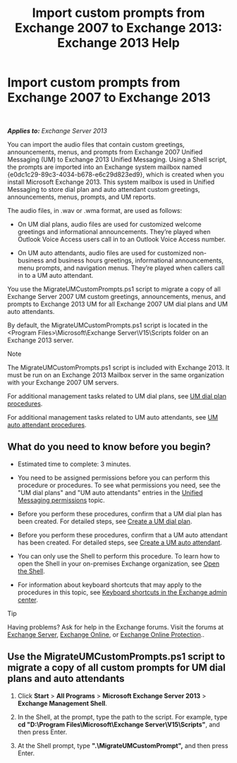﻿---
title: 'Import custom prompts from Exchange 2007 to Exchange 2013: Exchange 2013 Help'
TOCTitle: Import custom prompts from Exchange 2007 to Exchange 2013
ms:assetid: 70c0b0bc-c0de-4e3c-8144-1fe59f86ebf4
ms:mtpsurl: https://technet.microsoft.com/en-us/library/Gg309147(v=EXCHG.150)
ms:contentKeyID: 53382779
ms.date: 12/09/2016
mtps_version: v=EXCHG.150
---

# Import custom prompts from Exchange 2007 to Exchange 2013

 

_**Applies to:** Exchange Server 2013_


You can import the audio files that contain custom greetings, announcements, menus, and prompts from Exchange 2007 Unified Messaging (UM) to Exchange 2013 Unified Messaging. Using a Shell script, the prompts are imported into an Exchange system mailbox named {e0dc1c29-89c3-4034-b678-e6c29d823ed9}, which is created when you install Microsoft Exchange 2013. This system mailbox is used in Unified Messaging to store dial plan and auto attendant custom greetings, announcements, menus, prompts, and UM reports.

The audio files, in .wav or .wma format, are used as follows:

  - On UM dial plans, audio files are used for customized welcome greetings and informational announcements. They’re played when Outlook Voice Access users call in to an Outlook Voice Access number.

  - On UM auto attendants, audio files are used for customized non-business and business hours greetings, informational announcements, menu prompts, and navigation menus. They’re played when callers call in to a UM auto attendant.

You use the MigrateUMCustomPrompts.ps1 script to migrate a copy of all Exchange Server 2007 UM custom greetings, announcements, menus, and prompts to Exchange 2013 UM for all Exchange 2007 UM dial plans and UM auto attendants.

By default, the MigrateUMCustomPrompts.ps1 script is located in the \<Program Files\>\\Microsoft\\Exchange Server\\V15\\Scripts folder on an Exchange 2013 server.


> [!NOTE]
> The MigrateUMCustomPrompts.ps1 script is included with Exchange 2013. It must be run on an Exchange 2013 Mailbox server in the same organization with your Exchange 2007 UM servers.



For additional management tasks related to UM dial plans, see [UM dial plan procedures](um-dial-plan-procedures-exchange-2013-help.md).

For additional management tasks related to UM auto attendants, see [UM auto attendant procedures](https://docs.microsoft.com/en-us/exchange/voice-mail-unified-messaging/automatically-answer-and-route-calls/um-auto-attendant-procedures).

## What do you need to know before you begin?

  - Estimated time to complete: 3 minutes.

  - You need to be assigned permissions before you can perform this procedure or procedures. To see what permissions you need, see the "UM dial plans" and "UM auto attendants" entries in the [Unified Messaging permissions](unified-messaging-permissions-exchange-2013-help.md) topic.

  - Before you perform these procedures, confirm that a UM dial plan has been created. For detailed steps, see [Create a UM dial plan](https://docs.microsoft.com/en-us/exchange/voice-mail-unified-messaging/connect-voice-mail-system/create-um-dial-plan).

  - Before you perform these procedures, confirm that a UM auto attendant has been created. For detailed steps, see [Create a UM auto attendant](https://docs.microsoft.com/en-us/exchange/voice-mail-unified-messaging/automatically-answer-and-route-calls/create-a-um-auto-attendant).

  - You can only use the Shell to perform this procedure. To learn how to open the Shell in your on-premises Exchange organization, see [Open the Shell](https://technet.microsoft.com/en-us/library/dd638134\(v=exchg.150\)).

  - For information about keyboard shortcuts that may apply to the procedures in this topic, see [Keyboard shortcuts in the Exchange admin center](keyboard-shortcuts-in-the-exchange-admin-center-2013-help.md).


> [!TIP]
> Having problems? Ask for help in the Exchange forums. Visit the forums at <A href="https://go.microsoft.com/fwlink/p/?linkid=60612">Exchange Server</A>, <A href="https://go.microsoft.com/fwlink/p/?linkid=267542">Exchange Online</A>, or <A href="https://go.microsoft.com/fwlink/p/?linkid=285351">Exchange Online Protection</A>..



## Use the MigrateUMCustomPrompts.ps1 script to migrate a copy of all custom prompts for UM dial plans and auto attendants

1.  Click **Start** \> **All Programs** \> **Microsoft Exchange Server 2013** \> **Exchange Management Shell**.

2.  In the Shell, at the prompt, type the path to the script. For example, type **cd "D:\\Program Files\\Microsoft\\Exchange Server\\V15\\Scripts"**, and then press Enter.

3.  At the Shell prompt, type **".\\MigrateUMCustomPrompt",** and then press Enter.

